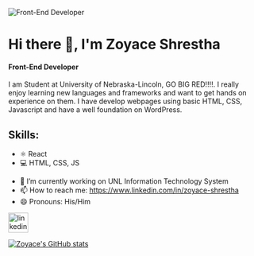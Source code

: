 ![Front-End Developer](https://media-exp2.licdn.com/dms/image/C5616AQGoASEVC5sDjw/profile-displaybackgroundimage-shrink_350_1400/0/1657258592078?e=1663200000&v=beta&t=itSHD0GfsGs8luhIf_eJh7nPMLZ9R1ItnJXaRIEHx4w)
# Hi there 👋, I'm Zoyace Shrestha

#### Front-End Developer

I am Student at University of Nebraska-Lincoln, GO BIG RED!!!!. I really enjoy learning new languages and frameworks and want to get hands on experience on them. I have develop webpages using basic HTML, CSS, Javascript and have a well foundation on WordPress. 


## Skills:  
* ⚛️ React
* 💻 HTML, CSS, JS



- 🔭 I’m currently working on UNL Information Technology System  
- 📫 How to reach me: https://www.linkedin.com/in/zoyace-shrestha 
- 😄 Pronouns: His/Him 


[<img src='https://cdn.jsdelivr.net/npm/simple-icons@3.0.1/icons/linkedin.svg' alt='linkedin' height='40'>](https://www.linkedin.com/in/https://www.linkedin.com/in/zoyace-shrestha/)  



[![Zoyace's GitHub stats](https://github-readme-stats.vercel.app/api?username=zoyace-shrestha)](https://github.com/zoyace-shrestha/github-readme-stats)
<!--
**zoyace-shrestha/zoyace-shrestha** is a ✨ _special_ ✨ repository because its `README.md` (this file) appears on your GitHub profile.

Here are some ideas to get you started:

- 🔭 I’m currently working on ...
- 🌱 I’m currently learning ...
- 👯 I’m looking to collaborate on ...
- 🤔 I’m looking for help with ...
- 💬 Ask me about ...
- 📫 How to reach me: ...
- 😄 Pronouns: ...
- ⚡ Fun fact: ...
-->
